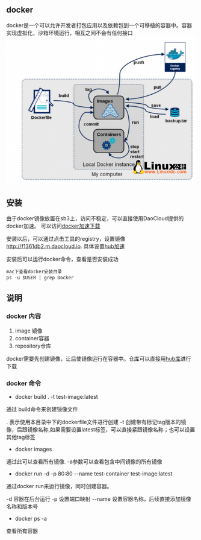 ## docker
docker是一个可以允许开发者打包应用以及依赖包到一个可移植的容器中。容器实现虚拟化，沙箱环境运行，相互之间不会有任何接口
![docker运行机制](../statics/docker.png)

## 安装
由于docker镜像放置在sb3上，访问不稳定，可以直接使用DaoCloud提供的docker加速。
可以访问[docker加速下载](http://get.daocloud.io/)

安装以后，可以通过点击工具的registry，设置镜像 http://f1361db2.m.daocloud.io.
具体设置[hub加速](https://www.daocloud.io/mirror#accelerator-doc)

安装后可以运行docker命令，查看是否安装成功

```
mac下查看docker安装目录
ps -u $USER | grep Docker
```

## 说明
### docker 内容
1. image 镜像
2. container容器
3. repository仓库

docker需要先创建镜像，让后使镜像运行在容器中。仓库可以直接用[hub库](https://hub.docker.com/)进行下载

### docker 命令
* docker build . -t test-image:latest

通过 build命令来创建镜像文件

. 表示使用本目录中下的dockerfile文件进行创建
-t 创建带有标记tag版本的镜像，后跟镜像名称,如果需要设置latest标签，可以直接紧跟镜像名称；也可以设置其他tag标签

* docker images

通过此可以查看所有镜像. -a参数可以查看包含中间镜像的所有镜像

* docker run -d -p 80:80 --name test-container test-image:latest

通过docker run来运行镜像，同时创建容器。

-d 容器在后台运行
-p 设置端口映射
--name 设置容器名称，后续直接添加镜像名称和版本号

* docker ps -a 

查看所有容器

